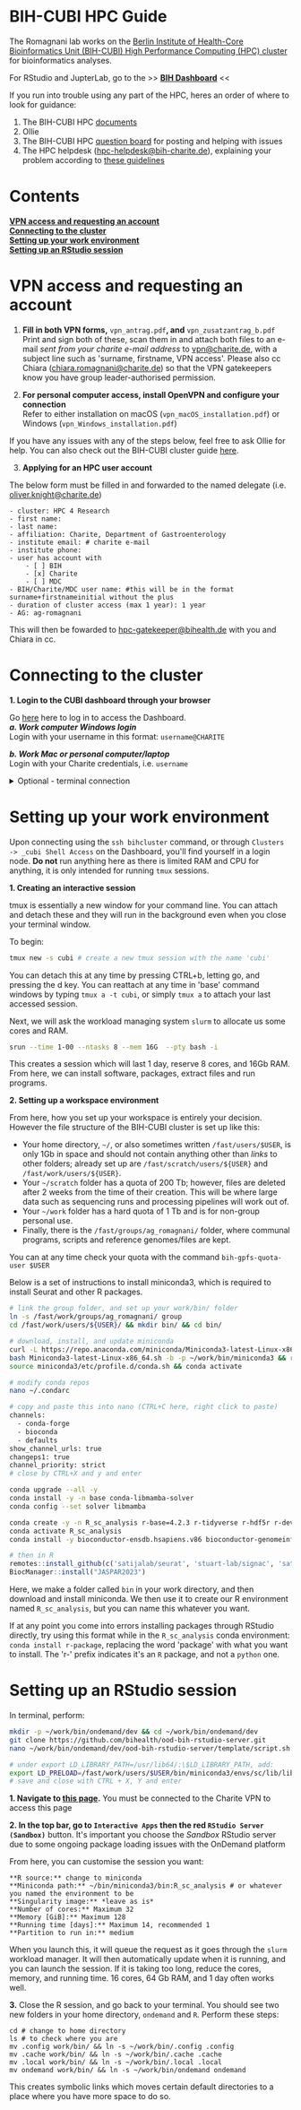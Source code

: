 # BIH-CUBI HPC Guide

The Romagnani lab works on the [Berlin Institute of Health-Core Bioinformatics Unit (BIH-CUBI) High Performance Computing (HPC) cluster](https://www.hpc.bihealth.org/) for bioinformatics analyses.

For RStudio and JupterLab, go to the >> **[BIH Dashboard](https://hpc-portal.cubi.bihealth.org/pun/sys/dashboard/)** <<

If you run into trouble using any part of the HPC, heres an order of where to look for guidance:  
1. The BIH-CUBI HPC [documents](https://bihealth.github.io/bih-cluster/)  
2. Ollie  
3. The BIH-CUBI HPC [question board](https://hpc-talk.cubi.bihealth.org/) for posting and helping with issues  
4. The HPC helpdesk (hpc-helpdesk@bih-charite.de), explaining your problem according to [these guidelines](https://bihealth.github.io/bih-cluster/help/good-tickets/)  

# Contents

**[VPN access and requesting an account]()**  
**[Connecting to the cluster]()**  
**[Setting up your work environment]()**  
**[Setting up an RStudio session]()**  


# VPN access and requesting an account

1. **Fill in both VPN forms,** ```vpn_antrag.pdf```**, and** ```vpn_zusatzantrag_b.pdf```  
Print and sign both of these, scan them in and attach both files to an e-mail *sent from your charite e-mail address* to vpn@charite.de, with a subject line such as 'surname, firstname, VPN access'. Please also cc Chiara (chiara.romagnani@charite.de) so that the VPN gatekeepers know you have group leader-authorised permission.

2. **For personal computer access, install OpenVPN and configure your connection**  
Refer to either installation on macOS (```vpn_macOS_installation.pdf```) or Windows (```vpn_Windows_installation.pdf```)

If you have any issues with any of the steps below, feel free to ask Ollie for help. You can also check out the BIH-CUBI cluster guide [here](https://bihealth.github.io/bih-cluster/).

3. **Applying for an HPC user account**  

The below form must be filled in and forwarded to the named delegate (i.e. oliver.knight@charite.de)

```
- cluster: HPC 4 Research
- first name:
- last name:
- affiliation: Charite, Department of Gastroenterology
- institute email: # charite e-mail
- institute phone:
- user has account with
    - [ ] BIH
    - [x] Charite
    - [ ] MDC
- BIH/Charite/MDC user name: #this will be in the format surname+firstnameinitial without the plus
- duration of cluster access (max 1 year): 1 year
- AG: ag-romagnani
```

This will then be fowarded to hpc-gatekeeper@bihealth.de with you and Chiara in cc.

# Connecting to the cluster

**1. Login to the CUBI dashboard through your browser**   

Go [here](https://hpc-portal.cubi.bihealth.org/pun/sys/dashboard/) here to log in to access the Dashboard.  
***a. Work computer Windows login***  
Login with your username in this format: ```username@CHARITE```  

***b. Work Mac or personal computer/laptop***  
Login with your Charite credentials, i.e. ```username```

<details>
  <summary>Optional - terminal connection</summary>
    
**2. Creating a secure shell (ssh) key**  

a. Type ```ssh-keygen -t rsa -C "your_email@charite.de"``` # leaving the quotation marks, enter your e-mail.  

c. Use the default location for storing your ssh key (press enter), and type a secure password in to store it.  

d. Locate the ```.ssh/id_rsa.pub``` file in your file explorer and open with notepad/textedit. You may need to enable the 'show hidden files and folders' setting in your control panel.  

e. Copy the contents; it should look something like  
```
ssh-rsa AAAAB3NzaC1yc2EAAAADAQABAAABAQC/Rdd5rf4BT38jsBlRrXpd1vjE1iZZlEmkB6809QK7hV6RCG13VcyPTIHSQePycfcUv5q1Jdy28MpacL/nv1UR/o35xPBn2HkgB4OqnKtt86soCGMd9/YzQP5lY7V60kPBJbrXDApeqf+H1GALsFNQM6MCwicdE6zTqE1mzWVdhGymZR28hGJbVsnMDDc0tW4i3FHGrDdmb7wHM9THMx6OcCrnNyA9Sh2OyBH4MwItKfuqEg2rc56D7WAQ2JcmPQZTlBAYeFL/dYYKcXmbffEpXTbYh+7O0o9RAJ7T3uOUj/2IbSnsgg6fyw0Kotcg8iHAPvb61bZGPOEWZb your_email@charite.de
```

f. Go to https://zugang.charite.de/ and log in as normal. Click on the blue button ```SSHKeys...```, paste the key from your ```.ssh/id_rsa.pub``` file, and click append.  

**4. Connect to the cluster**  
a. Type
```ssh-add```  

b. Go to the ```~/.ssh/``` folder and create a new text file. paste the below in, adding your username and leaving the '_c', and save, *without* a file extension.  
```bash
Host bihcluster
    ForwardAgent yes
    ForwardX11 yes
    HostName hpc-login-1.cubi.bihealth.org
    User username_c
    RequestTTY yes

Host bihcluster2
    ForwardAgent yes
    ForwardX11 yes
    HostName hpc-login-1.cubi.bihealth.org
    User username_c
    RequestTTY yes
```

c. Then, you can simply type   
```ssh bihcluster```  
Enter the password you set during **step 2** and connect into the login node. Proceed directly to the instructions in [03_work_environment](https://github.com/romagnanilab/bih-cubi/tree/main/03_work_environment)

</details>

# Setting up your work environment

Upon connecting using the ```ssh bihcluster``` command, or through ```Clusters -> _cubi Shell Access``` on the Dashboard, you'll find yourself in a login node. **Do not** run anything here as there is limited RAM and CPU for anything, it is only intended for running ```tmux``` sessions.  

**1. Creating an interactive session** 

tmux is essentially a new window for your command line. You can attach and detach these and they will run in the background even when you close your terminal window.  

To begin:
```bash
tmux new -s cubi # create a new tmux session with the name 'cubi'
```

You can detach this at any time by pressing CTRL+b, letting go, and pressing the d key. You can reattach at any time in 'base' command windows by typing ```tmux a -t cubi```, or simply ```tmux a``` to attach your last accessed session.  

Next, we will ask the workload managing system ```slurm``` to allocate us some cores and RAM.

```bash
srun --time 1-00 --ntasks 8 --mem 16G  --pty bash -i
```  

This creates a session which will last 1 day, reserve 8 cores, and 16Gb RAM. From here, we can install software, packages, extract files and run programs.

**2. Setting up a workspace environment**

From here, how you set up your workspace is entirely your decision. However the file structure of the BIH-CUBI cluster is set up like this:

- Your home directory, ```~/```, or also sometimes written ```/fast/users/$USER```, is only 1Gb in space and should not contain anything other than *links* to other folders; already set up are ```/fast/scratch/users/${USER}``` and ```/fast/work/users/${USER}```.  
- Your ```~/scratch``` folder has a quota of 200 Tb; however, files are deleted after 2 weeks from the time of their creation. This will be where large data such as sequencing runs and processing pipelines will work out of.
- Your ```~/work``` folder has a hard quota of 1 Tb and is for non-group personal use.
- Finally, there is the ```/fast/groups/ag_romagnani/``` folder, where communal programs, scripts and reference genomes/files are kept.  

You can at any time check your quota with the command ```bih-gpfs-quota-user $USER```

Below is a set of instructions to install miniconda3, which is required to install Seurat and other R packages.

```bash
# link the group folder, and set up your work/bin/ folder
ln -s /fast/work/groups/ag_romagnani/ group
cd /fast/work/users/${USER}/ && mkdir bin/ && cd bin/

# download, install, and update miniconda 
curl -L https://repo.anaconda.com/miniconda/Miniconda3-latest-Linux-x86_64.sh -o Miniconda3-latest-Linux-x86_64.sh
bash Miniconda3-latest-Linux-x86_64.sh -b -p ~/work/bin/miniconda3 && rm Miniconda3-latest-Linux-x86_64.sh
source miniconda3/etc/profile.d/conda.sh && conda activate

# modify conda repos 
nano ~/.condarc

# copy and paste this into nano (CTRL+C here, right click to paste)
channels:
  - conda-forge
  - bioconda
  - defaults
show_channel_urls: true
changeps1: true
channel_priority: strict
# close by CTRL+X and y and enter

conda upgrade --all -y
conda install -y -n base conda-libmamba-solver
conda config --set solver libmamba

conda create -y -n R_sc_analysis r-base=4.2.3 r-tidyverse r-hdf5r r-devtools r-r.utils r-pals r-ggsci r-ggthemes r-showtext r-ggtext
conda activate R_sc_analysis
conda install -y bioconductor-ensdb.hsapiens.v86 bioconductor-genomeinfodb bioconductor-motifmatchr bioconductor-tfbstools bioconductor-chromvar
```


```R
# then in R
remotes::install_github(c('satijalab/seurat', 'stuart-lab/signac', 'satijalab/azimuth', 'satijalab/seurat-wrappers', 'satijalab/seurat-data', 'chris-mcginnis-ucsf/DoubletFinder', 'eddelbuettel/harmony'), force = T)
BiocManager::install("JASPAR2023")

```

Here, we make a folder called `bin` in your work directory, and then download and install miniconda. We then use it to create our R environment named `R_sc_analysis`, but you can name this whatever you want.

If at any point you come into errors installing packages through RStudio directly, try using this format while in the `R_sc_analysis` conda environment: `conda install r-package`, replacing the word 'package' with what you want to install. The 'r-' prefix indicates it's an `R` package, and not a `python` one.

# Setting up an RStudio session
In terminal, perform:  
```bash
mkdir -p ~/work/bin/ondemand/dev && cd ~/work/bin/ondemand/dev
git clone https://github.com/bihealth/ood-bih-rstudio-server.git
nano ~/work/bin/ondemand/dev/ood-bih-rstudio-server/template/script.sh.erb

# under export LD_LIBRARY_PATH=/usr/lib64/:\$LD_LIBRARY_PATH, add:
export LD_PRELOAD=/fast/work/users/$USER/bin/miniconda3/envs/sc/lib/libstdc++.so.6 
# save and close with CTRL + X, Y and enter
```

**1. Navigate to [this page](https://hpc-portal.cubi.bihealth.org/pun/sys/dashboard/).** You must be connected to the Charite VPN to access this page

**2. In the top bar, go to `Interactive Apps` then the red `RStudio Server (Sandbox)`** button. It's important you choose the *Sandbox* RStudio server due to some ongoing package loading issues with the OnDemand platform

From here, you can customise the session you want:

```
**R source:** change to miniconda  
**Miniconda path:** ~/bin/miniconda3/bin:R_sc_analysis # or whatever you named the environment to be
**Singularity image:** *leave as is*  
**Number of cores:** Maximum 32
**Memory [GiB]:** Maximum 128  
**Running time [days]:** Maximum 14, recommended 1  
**Partition to run in:** medium
```

When you launch this, it will queue the request as it goes through the `slurm` workload manager. It will then automatically update when it is running, and you can launch the session. If it is taking too long, reduce the cores, memory, and running time. 16 cores, 64 Gb RAM, and 1 day often works well.

**3.** Close the R session, and go back to your terminal. You should see two new folders in your home directory, `ondemand` and `R`. Perform these steps:

```
cd # change to home directory
ls # to check where you are
mv .config work/bin/ && ln -s ~/work/bin/.config .config
mv .cache work/bin/ && ln -s ~/work/bin/.cache .cache
mv .local work/bin/ && ln -s ~/work/bin/.local .local
mv ondemand work/bin/ && ln -s ~/work/bin/ondemand ondemand
```
This creates symbolic links which moves certain default directories to a place where you have more space to do so.
